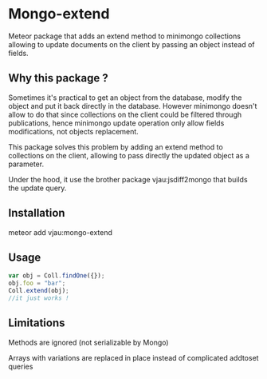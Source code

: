 # Mongo-extend

Meteor package that adds an extend method to minimongo collections allowing to update documents on the client by passing an object instead of fields.

## Why this package ?

Sometimes it's practical to get an object from the database, modify the object and put it back directly in the database. However minimongo doesn't allow to do that since collections on the client could be filtered through publications, hence minimongo update operation only allow fields modifications, not objects replacement.

This package solves this problem by adding an extend method to collections on the client, allowing to pass directly the updated object as a parameter.

Under the hood, it use the brother package vjau:jsdiff2mongo that builds the update query.

## Installation

meteor add vjau:mongo-extend

## Usage
	
```js
var obj = Coll.findOne({});
obj.foo = "bar";
Coll.extend(obj);
//it just works !
```

## Limitations

Methods are ignored (not serializable by Mongo)

Arrays with variations are replaced in place instead of complicated addtoset queries
